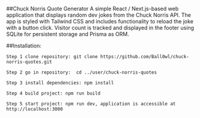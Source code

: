 ##Chuck Norris Quote Generator
    A simple React / Next.js-based web application that displays random dev jokes from the Chuck Norris API.
    The app is styled with Tailwind CSS and includes functionality to reload the joke with a button click.
    Visitor count is tracked and displayed in the footer using SQLite for persistent storage and Prisma as ORM.



##Installation:

    Step 1 clone repository: git clone https://github.com/Ball0wl/chuck-norris-quotes.git

    Step 2 go in repository:  cd ../user/chuck-norris-quotes

    Step 3 install dependencies: npm install

    Step 4 build project: npm run build

    Step 5 start project: npm run dev, application is accessible at http://localhost:3000

